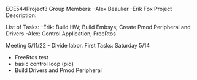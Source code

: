 ECE544Project3
Group Members:
-Alex Beaulier
-Erik Fox
Project Description:


List of Tasks:
-Erik: Build HW; Build Embsys; Create Pmod Peripheral and Drivers
-Alex: Control Application; FreeRtos
  
Meeting 5/11/22 - Divide labor.
First Tasks: Saturday 5/14
  - FreeRtos test
  - basic control loop (pid)
  - Build Drivers and Pmod Peripheral

